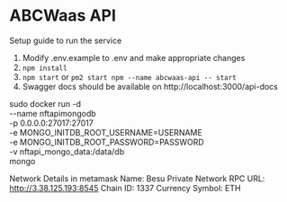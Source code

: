 # ABCWaas API 

Setup guide to run the service
1. Modify .env.example to .env and make appropriate changes
2. `npm install`
3. `npm start` or `pm2 start npm --name abcwaas-api -- start`
4. Swagger docs should be available on http://localhost:3000/api-docs

sudo docker run -d \
  --name nftapimongodb \
  -p 0.0.0.0:27017:27017 \
  -e MONGO_INITDB_ROOT_USERNAME=USERNAME \
  -e MONGO_INITDB_ROOT_PASSWORD=PASSWORD \
  -v nftapi_mongo_data:/data/db \
  mongo

Network Details in metamask
Name: Besu Private Network
RPC URL: http://3.38.125.193:8545
Chain ID: 1337
Currency Symbol: ETH
